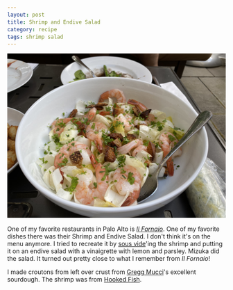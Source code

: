 ```yaml
---
layout: post
title: Shrimp and Endive Salad
category: recipe
tags: shrimp salad
---
```

![Shrimp and Endive Salad](/images/shrimp-endive.jpeg)

One of my favorite restaurants in Palo Alto is [_Il Fornaio_](https://www.ilfornaio.com/). One of my favorite dishes there was their Shrimp and Endive Salad. I don't think it's on the menu anymore. I tried to recreate it by [sous vide](/recipes/Sous-Vide-Shrimp.html)'ing the shrimp and putting it on an endive salad with a vinaigrette with lemon and parsley. Mizuka did the salad. It turned out pretty close to what I remember from _Il Fornaio_!

I made croutons from left over  crust from [Gregg Mucci](https://reelbrewblog.wordpress.com/)'s excellent sourdough. The shrimp was from [Hooked Fish](https://hookedfishshop.square.site/).